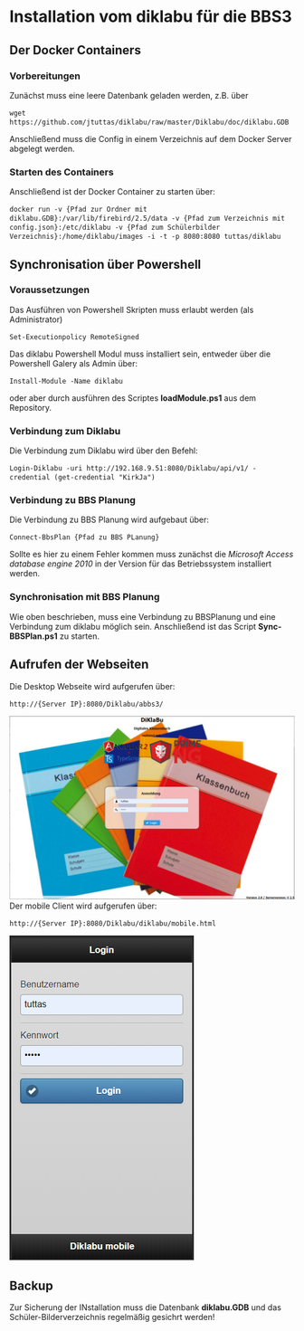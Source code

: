 # Installation vom diklabu für die BBS3
## Der Docker Containers
### Vorbereitungen
Zunächst muss eine leere Datenbank geladen werden, z.B. über
```
wget https://github.com/jtuttas/diklabu/raw/master/Diklabu/doc/diklabu.GDB
```
Anschließend muss die Config in einem Verzeichnis auf dem Docker Server abgelegt werden.

### Starten des Containers
Anschließend ist der Docker Container zu starten über:
```
docker run -v {Pfad zur Ordner mit diklabu.GDB}:/var/lib/firebird/2.5/data -v {Pfad zum Verzeichnis mit config.json}:/etc/diklabu -v {Pfad zum Schülerbilder Verzeichnis}:/home/diklabu/images -i -t -p 8080:8080 tuttas/diklabu
```
## Synchronisation über Powershell
### Voraussetzungen
Das Ausführen von Powershell Skripten muss erlaubt werden (als Administrator)
```
Set-Executionpolicy RemoteSigned
```
Das diklabu Powershell Modul muss installiert sein, entweder über die Powershell Galery als Admin über:
```
Install-Module -Name diklabu
```
oder aber durch ausführen des Scriptes **loadModule.ps1** aus dem Repository.

### Verbindung zum Diklabu
Die Verbindung zum Diklabu wird über den Befehl:
```
Login-Diklabu -uri http://192.168.9.51:8080/Diklabu/api/v1/ -credential (get-credential "KirkJa")
```

### Verbindung zu BBS Planung
Die Verbindung zu BBS Planung wird aufgebaut über:
```
Connect-BbsPlan {Pfad zu BBS PLanung}
```
Sollte es hier zu einem Fehler kommen muss zunächst die *Microsoft Access database engine 2010* in der Version für das Betriebssystem installiert werden.

### Synchronisation mit BBS Planung
Wie oben beschrieben, muss eine Verbindung zu BBSPlanung und eine Verbindung zum diklabu möglich sein. Anschließend ist das Script **Sync-BBSPlan.ps1** zu starten.
## Aufrufen der Webseiten
Die Desktop Webseite wird aufgerufen über:
```
http://{Server IP}:8080/Diklabu/abbs3/
```
![desktopn](desktop.PNG)
Der mobile Client wird aufgerufen über:
```
http://{Server IP}:8080/Diklabu/diklabu/mobile.html
```
![mobile](mobile.PNG)
## Backup
Zur Sicherung der INstallation muss die Datenbank **diklabu.GDB** und das Schüler-Bilderverzeichnis regelmäßig gesichrt werden!


